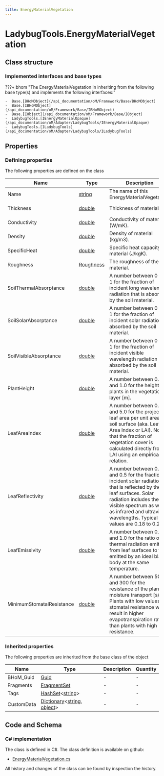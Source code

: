 ```yaml
---
title: EnergyMaterialVegetation
---
```


# LadybugTools.EnergyMaterialVegetation



## Class structure

### Implemented interfaces and base types

???+ bhom "The EnergyMaterialVegetation in inheriting from the following base type(s) and implements the following interfaces:"

    -  Base.[BHoMObject](/api_documentation/oM/Framework/Base/BHoMObject)
    -  Base.[IBHoMObject](/api_documentation/oM/Framework/Base/IBHoMObject)
    -  Base.[IObject](/api_documentation/oM/Framework/Base/IObject)
    -  LadybugTools.[IEnergyMaterialOpaque](/api_documentation/oM/Adapter/LadybugTools/IEnergyMaterialOpaque)
    -  LadybugTools.[ILadybugTools](/api_documentation/oM/Adapter/LadybugTools/ILadybugTools)


## Properties



### Defining properties

The following properties are defined on the class

| Name             | Type             | Description      | Quantity         |
|------------------|------------------|------------------|------------------|
| Name | [string](https://learn.microsoft.com/en-us/dotnet/api/System.String?view=netstandard-2.0) | The name of this EnergyMaterialVegetation. | - |
| Thickness | [double](https://learn.microsoft.com/en-us/dotnet/api/System.Double?view=netstandard-2.0) | Thickness of material (m). | [Length](/api_documentation/oM/Dimensional/Quantities/Attributes/Length) [m] |
| Conductivity | [double](https://learn.microsoft.com/en-us/dotnet/api/System.Double?view=netstandard-2.0) | Conductivity of material (W/mK). | - |
| Density | [double](https://learn.microsoft.com/en-us/dotnet/api/System.Double?view=netstandard-2.0) | Density of material (kg/m3). | [Density](/api_documentation/oM/Dimensional/Quantities/Attributes/Density) [kg/m³] |
| SpecificHeat | [double](https://learn.microsoft.com/en-us/dotnet/api/System.Double?view=netstandard-2.0) | Specific heat capacity of material (J/kgK). | - |
| Roughness | [Roughness](/api_documentation/oM/Adapter/LadybugTools/Roughness) | The roughness of the material. | - |
| SoilThermalAbsorptance | [double](https://learn.microsoft.com/en-us/dotnet/api/System.Double?view=netstandard-2.0) | A number between 0 and 1 for the fraction of incident long wavelength radiation that is absorbed by the soil material. | - |
| SoilSolarAbsorptance | [double](https://learn.microsoft.com/en-us/dotnet/api/System.Double?view=netstandard-2.0) | A number between 0 and 1 for the fraction of incident solar radiation absorbed by the soil material. | - |
| SoilVisibleAbsorptance | [double](https://learn.microsoft.com/en-us/dotnet/api/System.Double?view=netstandard-2.0) | A number between 0 and 1 for the fraction of incident visible wavelength radiation absorbed by the soil material. | - |
| PlantHeight | [double](https://learn.microsoft.com/en-us/dotnet/api/System.Double?view=netstandard-2.0) | A number between 0.005 and 1.0 for the height of plants in the vegetation layer [m]. | - |
| LeafAreaIndex | [double](https://learn.microsoft.com/en-us/dotnet/api/System.Double?view=netstandard-2.0) | A number between 0.001 and 5.0 for the projected leaf area per unit area of soil surface (aka. Leaf Area Index or LAI). Note that the fraction of vegetation cover is calculated directly from LAI using an empirical relation. | - |
| LeafReflectivity | [double](https://learn.microsoft.com/en-us/dotnet/api/System.Double?view=netstandard-2.0) | A number between 0.05 and 0.5 for the fraction of incident solar radiation that is reflected by the leaf surfaces. Solar radiation includes the visible spectrum as well as infrared and ultraviolet wavelengths. Typical values are 0.18 to 0.25. | - |
| LeafEmissivity | [double](https://learn.microsoft.com/en-us/dotnet/api/System.Double?view=netstandard-2.0) | A number between 0.8 and 1.0 for the ratio of thermal radiation emitted from leaf surfaces to that emitted by an ideal black body at the same temperature. | - |
| MinimumStomatalResistance | [double](https://learn.microsoft.com/en-us/dotnet/api/System.Double?view=netstandard-2.0) | A number between 50 and 300 for the resistance of the plants to moisture transport [s/m]. Plants with low values of stomatal resistance will result in higher evapotranspiration rates than plants with high resistance. | - |


### Inherited properties
The following properties are inherited from the base class of the object

| Name             | Type             | Description      | Quantity         |
|------------------|------------------|------------------|------------------|
| BHoM_Guid | [Guid](https://learn.microsoft.com/en-us/dotnet/api/System.Guid?view=netstandard-2.0) | - | - |
| Fragments | [FragmentSet](/api_documentation/oM/Framework/Base/FragmentSet) | - | - |
| Tags | [HashSet](https://learn.microsoft.com/en-us/dotnet/api/System.Collections.Generic.HashSet-1?view=netstandard-2.0)&lt;[string](https://learn.microsoft.com/en-us/dotnet/api/System.String?view=netstandard-2.0)&gt; | - | - |
| CustomData | [Dictionary](https://learn.microsoft.com/en-us/dotnet/api/System.Collections.Generic.Dictionary-2?view=netstandard-2.0)&lt;[string](https://learn.microsoft.com/en-us/dotnet/api/System.String?view=netstandard-2.0), [object](https://learn.microsoft.com/en-us/dotnet/api/System.Object?view=netstandard-2.0)&gt; | - | - |


## Code and Schema

### C# implementation

The class is defined in C#. The class definition is available on github:

- [EnergyMaterialVegetation.cs](https://github.com/BHoM/LadybugTools_Toolkit/blob/develop/LadybugTools_oM/Constructions/EnergyMaterialVegetation.cs)

All history and changes of the class can be found by inspection the history.
